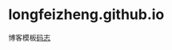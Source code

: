 # longfeizheng.github.io
博客模板[码志](https://github.com/mzlogin/mzlogin.github.io/blob/master/README.md)
